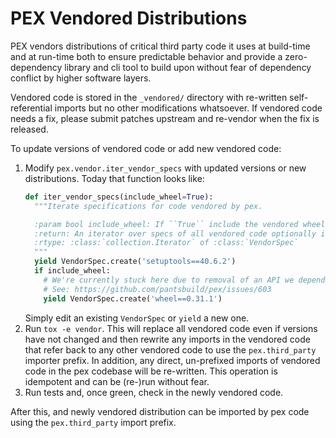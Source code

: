 PEX Vendored Distributions
==========================

PEX vendors distributions of critical third party code it uses at build-time and at run-time both
to ensure predictable behavior and provide a zero-dependency library and cli tool to build upon
without fear of dependency conflict by higher software layers.

Vendored code is stored in the `_vendored/` directory with re-written self-referential imports but
no other modifications whatsoever. If vendored code needs a fix, please submit patches upstream and
re-vendor when the fix is released.

To update versions of vendored code or add new vendored code:

1. Modify `pex.vendor.iter_vendor_specs` with updated versions or new distributions.
   Today that function looks like:
   ```python
   def iter_vendor_specs(include_wheel=True):
     """Iterate specifications for code vendored by pex.

     :param bool include_wheel: If ``True`` include the vendored wheel spec.
     :return: An iterator over specs of all vendored code optionally including ``wheel``.
     :rtype: :class:`collection.Iterator` of :class:`VendorSpec`
     """
     yield VendorSpec.create('setuptools==40.6.2')
     if include_wheel:
       # We're currently stuck here due to removal of an API we depend on.
       # See: https://github.com/pantsbuild/pex/issues/603
       yield VendorSpec.create('wheel==0.31.1')
   ```
   Simply edit an existing `VendorSpec` or `yield` a new one.
2. Run `tox -e vendor`.
   This will replace all vendored code even if versions have not changed and then rewrite any
   imports in the vendored code that refer back to any other vendored code to use the
   `pex.third_party` importer prefix. In addition, any direct, un-prefixed imports of vendored code
   in the pex codebase will be re-written. This operation is idempotent and can be (re-)run without
   fear.
3. Run tests and, once green, check in the newly vendored code.

After this, and newly vendored distribution can be imported by pex code using the `pex.third_party`
import prefix.